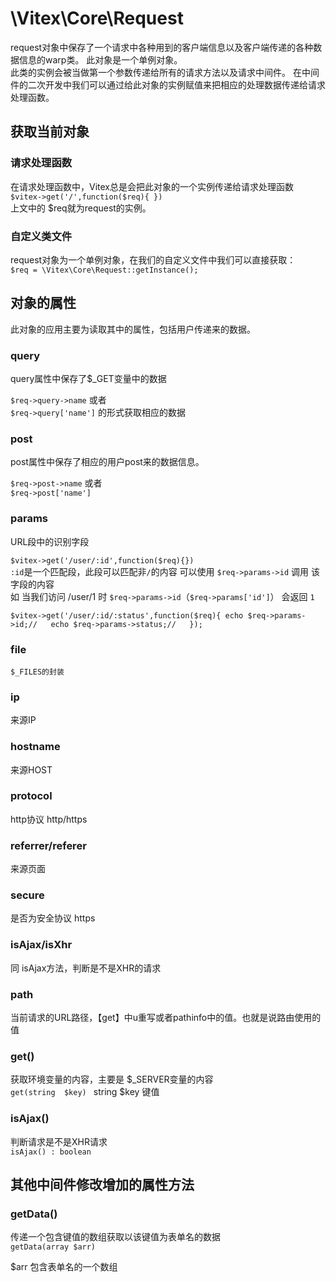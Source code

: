 # \Vitex\Core\Request

request对象中保存了一个请求中各种用到的客户端信息以及客户端传递的各种数据信息的warp类。
此对象是一个单例对象。    
此类的实例会被当做第一个参数传递给所有的请求方法以及请求中间件。 
在中间件的二次开发中我们可以通过给此对象的实例赋值来把相应的处理数据传递给请求处理函数。

## 获取当前对象

### 请求处理函数
在请求处理函数中，Vitex总是会把此对象的一个实例传递给请求处理函数   
`
	$vitex->get('/',function($req){
	})
`  
上文中的 $req就为request的实例。
### 自定义类文件
request对象为一个单例对象，在我们的自定义文件中我们可以直接获取：  
`$req = \Vitex\Core\Request::getInstance();`

## 对象的属性

此对象的应用主要为读取其中的属性，包括用户传递来的数据。  

### query

query属性中保存了$_GET变量中的数据  

`$req->query->name`  或者  
`$req->query['name']` 的形式获取相应的数据

### post

post属性中保存了相应的用户post来的数据信息。

`$req->post->name` 或者  
`$req->post['name']`

### params
URL段中的识别字段

`$vitex->get('/user/:id',function($req){})`   
`:id`是一个匹配段，此段可以匹配非`/`的内容
可以使用 `$req->params->id` 调用 该字段的内容  
如 当我们访问 /user/1 时  `$req->params->id`（`$req->params['id']`） 会返回 `1`  

`
$vitex->get('/user/:id/:status',function($req){
	echo $req->params->id;//  
	echo $req->params->status;//  
});
`

### file
	$_FILES的封装

### ip
来源IP

### hostname
来源HOST

### protocol
http协议  http/https

### referrer/referer
来源页面

### secure
是否为安全协议 https

### isAjax/isXhr
同 isAjax方法，判断是不是XHR的请求

### path
当前请求的URL路径，【get】中u重写或者pathinfo中的值。也就是说路由使用的值

### get()
获取环境变量的内容，主要是 $_SERVER变量的内容  
`get(string  $key) `
string 	$key 	键值

### isAjax()
判断请求是不是XHR请求  
`isAjax() : boolean`

## 其他中间件修改增加的属性方法

### getData()

传递一个包含键值的数组获取以该键值为表单名的数据   
`getData(array $arr)`

$arr 包含表单名的一个数组
